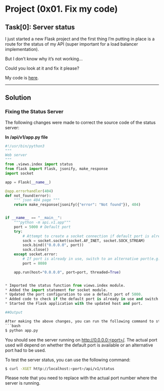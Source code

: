 # Project (0x01. Fix my code)

## Task[0]: Server status

I just started a new Flask project and the first thing I’m putting in place is a route for the status of my API (super important for a load balancer implementation).

But I don’t know why it’s not working…

Could you look at it and fix it please?

My code is [here](https://github.com/alx-tools/0x01-Fix_My_Code_Challenge/tree/master/status_server/).

---

## Solution

### Fixing the Status Server

The following changes were made to correct the source code of the status server:

**In /api/v1/app.py file**

```python
#!/usr/bin/python3
"""
Web server
"""
from .views.index import status
from flask import Flask, jsonify, make_response
import socket

app = Flask(__name__)

@app.errorhandler(404)
def not_found(error):
    """ json 404 page """
    return make_response(jsonify({"error": "Not found"}), 404)


if __name__ == "__main__":
    """python -m api.v1.app"""
    port = 5000 # Default port
    try:
        # Attempt to create a socket connection if default port is already in use
        sock = socket.socket(socket.AF_INET, socket.SOCK_STREAM)
        sock.bind(("0.0.0.0", port))
        sock.close()
    except socket.error:
        # If port is already in use, switch to an alternative port(e.g. 8080)
        port = 8080

    app.run(host="0.0.0.0", port=port, threaded=True)


* Imported the status function from views.index module.
* Added the import statement for socket module.
* Updated the port configuration to use a default port of 5000.
* Added code to check if the default port is already in use and switch to an alternative port (e.g., 8080).
* Started the Flask application with the updated host and port.

##Output

After making the above changes, you can run the following command to start the server:
```bash
$ python app.py
```

You should see the server running on http://0.0.0.0:<port>/. The actual port used will depend on whether the default port is available or an alternative port had to be used.

To test the server status, you can use the following command:
```bash
$ curl -XGET http://localhost:<port>/api/v1/status
```
Please note that you need to replace <port> with the actual port number where the server is running.
